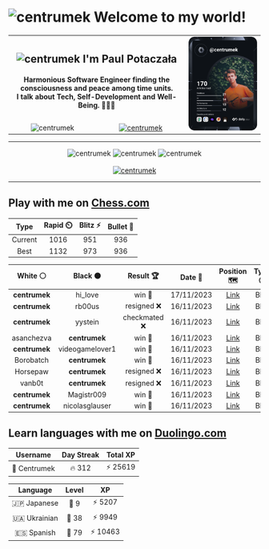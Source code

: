 <h1>
  <img
    src="https://emojis.slackmojis.com/emojis/images/1531849430/4246/blob-sunglasses.gif"
    width="30"
    alt="centrumek"
  />
  Welcome to my world!
</h1>

<table>
  <tbody>
    <tr>
      <td align="center" width="70%" colspan="2">
        <h2>
          <img
            src="https://raw.githubusercontent.com/MartinHeinz/MartinHeinz/master/wave.gif"
            width="30px"
            alt="centrumek"
          />
          I'm Paul Potaczała
        </h2>
        <h4>
          Harmonious Software Engineer finding the consciousness and peace among time units.
          <br/>
          I talk about Tech, Self-Development and Well-Being. 🌿🧘🚀
        </h4>
      </td>
      <td width="30%" rowspan="2">
        <a href="https://app.daily.dev/centrumek">
          <img
            src="./devcard.svg"
            alt="centrumek"
          />
        </a>
      </td>
    </tr>
    <tr align="center">
      <td>
        <img
          src="https://komarev.com/ghpvc/?username=centrumek&label=visitors&color=0e75b6&style=flat"
          alt="centrumek"
        >
      </td>
      <td>
        <a href="https://stackoverflow.com/users/14496012/centrumek">
          <img
            src="https://stackoverflow.com/users/flair/14496012.png?theme=dark"
            alt="centrumek"
          >
        </a>
      </td>
    </tr>
  </tbody>
</table>

---
<div align="center">
  <img 
    src="https://github-readme-stats.vercel.app/api?username=centrumek&show_icons=true&count_private=true&theme=dark&hide_border=true&hide=issues,contribs&bg_color=00000000"
    alt="centrumek"
  />
  <img
    src="https://github-readme-stats.vercel.app/api/top-langs/?username=centrumek&layout=compact&hide_border=true&theme=dark&bg_color=00000000&langs_count=6&exclude_repo=air-statistic-app"
    alt="centrumek"
  />
  <img 
    src="https://github-readme-streak-stats.herokuapp.com?user=centrumek&theme=dark&hide_border=true&background=FFFFFF00"
    alt="centrumek"
  />
  <br/>
  <br/>
  <a href="https://www.buymeacoffee.com/centrumek">
    <img
      src="https://cdn.buymeacoffee.com/buttons/v2/default-orange.png"
      height="50"
      width="210"
      alt="centrumek"
    />
  </a>
</div>

---

## Play with me on [Chess.com](https://www.chess.com/member/centrumek)

<div align="center">
<!--START_SECTION:chessStats-->
<!-- Automatically generated with https://github.com/Balastrong/chess-stats-action -->

| Type | Rapid ⏲️ | Blitz ⚡ | Bullet 🔫 |
|:---:|:---:|:---:|:---:|
| Current | 1016 | 951 | 936 |
| Best | 1132 | 973 | 936 |

| White ⚪ | Black ⚫ | Result 🏆 | Date 📅 | Position 🗺️ | Type 🕕 |
|:---:|:---:|:---:|:---:|:---:|:---:|
| **centrumek** | hi_love | win 🥇 | 17/11/2023 | <a href="http://www.ee.unb.ca/cgi-bin/tervo/fen.pl?select=8/2k1R3/1pP5/p3P3/P1PK4/r7/8/8 b - -">Link</a> | Blitz |
| **centrumek** | rb00us | resigned ❌ | 16/11/2023 | <a href="http://www.ee.unb.ca/cgi-bin/tervo/fen.pl?select=7r/2pr2pp/4p1k1/1p1bP3/1B6/2P3P1/1KP2R1P/3n4 w - -">Link</a> | Blitz |
| **centrumek** | yystein | checkmated ❌ | 16/11/2023 | <a href="http://www.ee.unb.ca/cgi-bin/tervo/fen.pl?select=2k5/ppp3pp/4p3/1P4r1/1PPP4/3pP2r/1B6/R6K w - -">Link</a> | Blitz |
| asanchezva | **centrumek** | win 🥇 | 16/11/2023 | <a href="http://www.ee.unb.ca/cgi-bin/tervo/fen.pl?select=8/3r2pk/7p/5R2/7P/6bK/8/8 w - -">Link</a> | Blitz |
| **centrumek** | videogamelover1 | win 🥇 | 16/11/2023 | <a href="http://www.ee.unb.ca/cgi-bin/tervo/fen.pl?select=8/6pp/R5p1/2p1k3/6K1/3r4/6n1/8 b - -">Link</a> | Blitz |
| Borobatch | **centrumek** | win 🥇 | 16/11/2023 | <a href="http://www.ee.unb.ca/cgi-bin/tervo/fen.pl?select=1k4r1/pp2r3/7b/8/3R3p/7Q/P4PPP/2q3K1 w - -">Link</a> | Blitz |
| Horsepaw | **centrumek** | resigned ❌ | 16/11/2023 | <a href="http://www.ee.unb.ca/cgi-bin/tervo/fen.pl?select=8/8/3p3k/6p1/8/7Q/PPP2P1P/6K1 b - -">Link</a> | Blitz |
| vanb0t | **centrumek** | resigned ❌ | 16/11/2023 | <a href="http://www.ee.unb.ca/cgi-bin/tervo/fen.pl?select=3Q4/pp4k1/2p5/2Pp4/4r3/1P1KP2P/P5P1/3R4 b - -">Link</a> | Blitz |
| **centrumek** | Magistr009 | win 🥇 | 16/11/2023 | <a href="http://www.ee.unb.ca/cgi-bin/tervo/fen.pl?select=7k/1p2R3/p1p4p/6pP/1Q1P2r1/5K2/P1P5/R7 b - -">Link</a> | Blitz |
| **centrumek** | nicolasglauser | win 🥇 | 16/11/2023 | <a href="http://www.ee.unb.ca/cgi-bin/tervo/fen.pl?select=5r2/R7/4pk1R/5p2/2p2P2/6PK/p2r3P/8 b - -">Link</a> | Blitz |

<!--END_SECTION:chessStats-->
</div>

## Learn languages with me on [Duolingo.com](https://www.duolingo.com/profile/Centrumek)

<div align="center">
<!--START_SECTION:duolingoStats-->
<!-- Automatically generated with https://github.com/centrumek/duolingo-readme-stats-->

| Username | Day Streak | Total XP |
|:---:|:---:|:---:|
| 👤 Centrumek | 🔥 312 | ⚡ 25619 |

| Language | Level | XP |
|:---:|:---:|:---:|
| 🇯🇵 Japanese | 👑 9 | ⚡ 5207 |
| 🇺🇦 Ukrainian | 👑 38 | ⚡ 9949 |
| 🇪🇸 Spanish | 👑 79 | ⚡ 10463 |

<!--END_SECTION:duolingoStats-->
</div>
<!--
**centrumek/centrumek** is a ✨ _special_ ✨ repository because its `README.md` (this file) appears on your GitHub profile.

Here are some ideas to get you started:

- 🔭 I’m currently working on ...
- 🌱 I’m currently learning ...
- 👯 I’m looking to collaborate on ...
- 🤔 I’m looking for help with ...
- 💬 Ask me about ...
- 📫 How to reach me: ...
- 😄 Pronouns: ...
- ⚡ Fun fact: ...
-->
